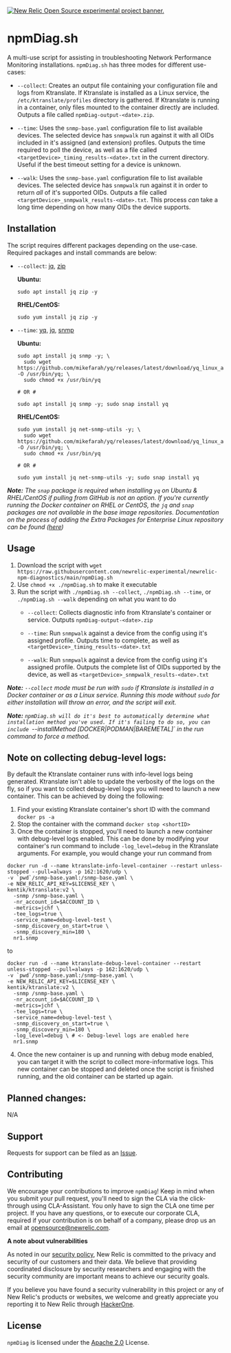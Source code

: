 <a href="https://opensource.newrelic.com/oss-category/#new-relic-experimental"><picture><source media="(prefers-color-scheme: dark)" srcset="https://github.com/newrelic/opensource-website/raw/main/src/images/categories/dark/Experimental.png"><source media="(prefers-color-scheme: light)" srcset="https://github.com/newrelic/opensource-website/raw/main/src/images/categories/Experimental.png"><img alt="New Relic Open Source experimental project banner." src="https://github.com/newrelic/opensource-website/raw/main/src/images/categories/Experimental.png"></picture></a>

# npmDiag.sh

 A multi-use script for assisting in troubleshooting Network Performance Monitoring installations. `npmDiag.sh` has three modes for different use-cases:

 - `--collect`: Creates an output file containing your configuration file and logs from Ktranslate. If Ktranslate is installed as a Linux service, the `/etc/ktranslate/profiles` directory is gathered. If Ktranslate is running in a container, only files mounted to the container directly are included. Outputs a file called `npmDiag-output-<date>.zip`.
 
 - `--time`: Uses the `snmp-base.yaml` configuration file to list available devices. The selected device has `snmpwalk` run against it with all OIDs included in it's assigned (and extension) profiles. Outputs the time required to poll the device, as well as a file called `<targetDevice>_timing_results-<date>.txt` in the current directory. Useful if the best timeout setting for a device is unknown.
 
 - `--walk`: Uses the `snmp-base.yaml` configuration file to list available devices. The selected device has `snmpwalk` run against it in order to return _all_ of it's supported OIDs. Outputs a file called `<targetDevice>_snmpwalk_results-<date>.txt`. This process _can_ take a long time depending on how many OIDs the device supports.

## Installation
  The script requires different packages depending on the use-case. Required packages and install commands are below:
  - `--collect`: [jq](https://packages.ubuntu.com/focal/jq), [zip](https://packages.ubuntu.com/focal/zip)

    **Ubuntu:**
    ```
    sudo apt install jq zip -y
    ```
    **RHEL/CentOS:**
    ```
    sudo yum install jq zip -y
    ```
  - `--time`: [yq](https://snapcraft.io/yq), [jq](https://packages.ubuntu.com/focal/jq), [snmp](https://packages.ubuntu.com/focal/snmp)

    **Ubuntu:**
    ```
    sudo apt install jq snmp -y; \
      sudo wget https://github.com/mikefarah/yq/releases/latest/download/yq_linux_amd64 -O /usr/bin/yq; \
      sudo chmod +x /usr/bin/yq
    
    # OR #
    
    sudo apt install jq snmp -y; sudo snap install yq
    ```
    **RHEL/CentOS:**
    ```
    sudo yum install jq net-snmp-utils -y; \
      sudo wget https://github.com/mikefarah/yq/releases/latest/download/yq_linux_amd64 -O /usr/bin/yq; \
      sudo chmod +x /usr/bin/yq

    # OR #

    sudo yum install jq net-snmp-utils -y; sudo snap install yq
    ```

_**Note:** The `snap` package is required when installing `yq` on Ubuntu & RHEL/CentOS if pulling from GitHub is not an option. If you're currently running the Docker container on RHEL or CentOS, the `jq` and `snap` packages are not available in the base image repositories. Documentation on the process of adding the Extra Packages for Enterprise Linux repository can be found ([here](https://docs.fedoraproject.org/en-US/epel/))_


## Usage
 1. Download the script with `wget https://raw.githubusercontent.com/newrelic-experimental/newrelic-npm-diagnostics/main/npmDiag.sh`
 2. Use `chmod +x ./npmDiag.sh` to make it executable
 3. Run the script with `./npmDiag.sh --collect`, `./npmDiag.sh --time`, or `./npmDiag.sh --walk` depending on what you want to do
     - `--collect`: Collects diagnostic info from Ktranslate's container or service. Outputs `npmDiag-output-<date>.zip`

     - `--time`: Run `snmpwalk` against a device from the config using it's assigned profile. Outputs time to complete, as well as `<targetDevice>_timing_results-<date>.txt`
     
     - `--walk`: Run `snmpwalk` against a device from the config using it's assigned profile. Outputs the complete list of OIDs supported by the device, as well as `<targetDevice>_snmpwalk_results-<date>.txt`
 
_**Note:** `--collect` mode must be run with `sudo` if Ktranslate is installed in a Docker container or as a Linux service. Running this mode without `sudo` for either installation will throw an error, and the script will exit._

_**Note:** `npmDiag.sh will do it's best to automatically determine what installation method you've used. If it's failing to do so, you can include `--installMethod [DOCKER|PODMAN|BAREMETAL]` in the run command to force a method._

## Note on collecting debug-level logs:
By default the Ktranslate container runs with info-level logs being generated. Ktranslate isn't able to update the verbosity of the logs on the fly, so if you want to collect debug-level logs you will need to launch a new container. This can be achieved by doing the following:
1) Find your existing Ktranslate container's short ID with the command `docker ps -a`
2) Stop the container with the command `docker stop <shortID>`
3) Once the container is stopped, you'll need to launch a new container with debug-level logs enabled. This can be done by modifying your container's run command to include `-log_level=debug` in the Ktranslate arguments. For example, you would change your run command from

```
docker run -d --name ktranslate-info-level-container --restart unless-stopped --pull=always -p 162:1620/udp \
-v `pwd`/snmp-base.yaml:/snmp-base.yaml \
-e NEW_RELIC_API_KEY=$LICENSE_KEY \
kentik/ktranslate:v2 \
  -snmp /snmp-base.yaml \
  -nr_account_id=$ACCOUNT_ID \
  -metrics=jchf \
  -tee_logs=true \
  -service_name=debug-level-test \
  -snmp_discovery_on_start=true \
  -snmp_discovery_min=180 \
  nr1.snmp
```
to
```
docker run -d --name ktranslate-debug-level-container --restart unless-stopped --pull=always -p 162:1620/udp \
-v `pwd`/snmp-base.yaml:/snmp-base.yaml \
-e NEW_RELIC_API_KEY=$LICENSE_KEY \
kentik/ktranslate:v2 \
  -snmp /snmp-base.yaml \
  -nr_account_id=$ACCOUNT_ID \
  -metrics=jchf \
  -tee_logs=true \
  -service_name=debug-level-test \
  -snmp_discovery_on_start=true \
  -snmp_discovery_min=180 \
  -log_level=debug \ # <- Debug-level logs are enabled here
  nr1.snmp
```

4) Once the new container is up and running with debug mode enabled, you can target it with the script to collect more-informative logs. This new container can be stopped and deleted once the script is finished running, and the old container can be started up again.


## Planned changes:
N/A

## Support

Requests for support can be filed as an [Issue](https://github.com/newrelic-experimental/newrelic-npm-diagnostics/issues).

## Contributing
We encourage your contributions to improve `npmDiag`! Keep in mind when you submit your pull request, you'll need to sign the CLA via the click-through using CLA-Assistant. You only have to sign the CLA one time per project.
If you have any questions, or to execute our corporate CLA, required if your contribution is on behalf of a company,  please drop us an email at opensource@newrelic.com.

**A note about vulnerabilities**

As noted in our [security policy](../../security/policy), New Relic is committed to the privacy and security of our customers and their data. We believe that providing coordinated disclosure by security researchers and engaging with the security community are important means to achieve our security goals.

If you believe you have found a security vulnerability in this project or any of New Relic's products or websites, we welcome and greatly appreciate you reporting it to New Relic through [HackerOne](https://hackerone.com/newrelic).

## License
`npmDiag` is licensed under the [Apache 2.0](http://apache.org/licenses/LICENSE-2.0.txt) License.
